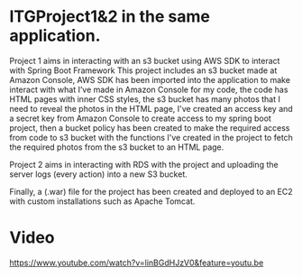 # ITGProject1&2 in the same application.

Project 1 aims in interacting with an s3 bucket using AWS SDK to interact with Spring Boot Framework
This project includes an s3 bucket made at Amazon Console, AWS SDK has been imported into the application to make interact with what I’ve
made in Amazon Console for my code, the code has HTML pages with inner CSS
styles, the s3 bucket has many photos that I need to reveal the photos in the HTML page, 
I've created an access key and a secret key from Amazon Console to create access to my
spring boot project, then a bucket policy has been created to make the required access from code to s3
bucket with the functions I've created in the project to fetch the required photos from the s3 bucket to an HTML page.

Project 2 aims in interacting with RDS with the project and uploading the server logs (every action) into a new S3 bucket.

Finally, a (.war) file for the project has been created and deployed to an EC2 with custom installations such as Apache Tomcat.

# Video

https://www.youtube.com/watch?v=linBGdHJzV0&feature=youtu.be
